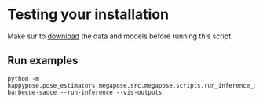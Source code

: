 # Testing your installation

Make sur to [download]((download-data.md)) the data and models before running this script.

 ## Run examples

```
python -m happypose.pose_estimators.megapose.src.megapose.scripts.run_inference_on_example barbecue-sauce --run-inference --vis-outputs
```
